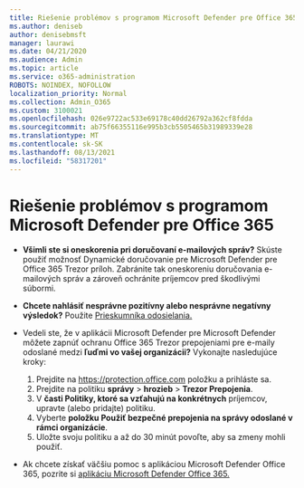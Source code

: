 ```yaml
---
title: Riešenie problémov s programom Microsoft Defender pre Office 365
ms.author: deniseb
author: denisebmsft
manager: laurawi
ms.date: 04/21/2020
ms.audience: Admin
ms.topic: article
ms.service: o365-administration
ROBOTS: NOINDEX, NOFOLLOW
localization_priority: Normal
ms.collection: Admin_O365
ms.custom: 3100021
ms.openlocfilehash: 026e9722ac533e69178c40dd26792a362cf8fdda
ms.sourcegitcommit: ab75f66355116e995b3cb5505465b31989339e28
ms.translationtype: MT
ms.contentlocale: sk-SK
ms.lasthandoff: 08/13/2021
ms.locfileid: "58317201"
---
```

# <a name="troubleshoot-issues-with-microsoft-defender-for-office-365"></a>Riešenie problémov s programom Microsoft Defender pre Office 365

- **Všimli ste si oneskorenia pri doručovaní e-mailových správ?** Skúste použiť možnosť Dynamické doručovanie pre Microsoft Defender pre Office 365 Trezor príloh. Zabránite tak oneskoreniu doručovania e-mailových správ a zároveň ochránite príjemcov pred škodlivými súbormi.
- **Chcete nahlásiť nesprávne pozitívny alebo nesprávne negatívny výsledok?** Použite [Prieskumníka odosielania.](https://protection.office.com/reportsubmission)
- Vedeli ste, že v aplikácii Microsoft Defender pre Microsoft Defender môžete zapnúť ochranu Office 365 Trezor prepojeniami pre e-maily odoslané medzi **ľuďmi vo vašej organizácii?** Vykonajte nasledujúce kroky:
    1. Prejdite na https://protection.office.com položku a prihláste sa.
    2. Prejdite na politiku **správy**  >  **hrozieb**  >  **Trezor Prepojenia**.
    3. V **časti Politiky, ktoré sa vzťahujú na konkrétnych** príjemcov, upravte (alebo pridajte) politiku.
    4. Vyberte **položku Použiť bezpečné prepojenia na správy odoslané v rámci organizácie**.
    5. Uložte svoju politiku a až do 30 minút povoľte, aby sa zmeny mohli použiť.

- Ak chcete získať väčšiu pomoc s aplikáciou Microsoft Defender Office 365, pozrite si [aplikáciu Microsoft Defender Office 365.](https://docs.microsoft.com/microsoft-365/security/office-365-security/office-365-atp)